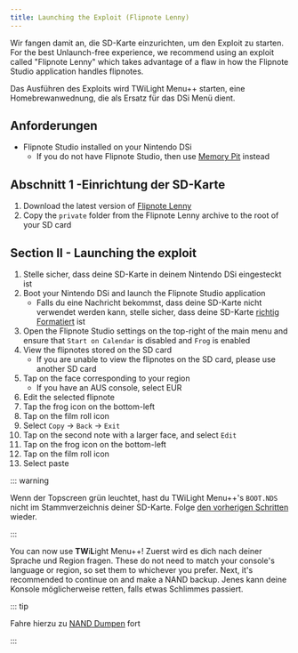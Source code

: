 ```yaml
---
title: Launching the Exploit (Flipnote Lenny)
---
```


Wir fangen damit an, die SD-Karte einzurichten, um den Exploit zu starten. For the best Unlaunch-free experience, we recommend using an exploit called "Flipnote Lenny" which takes advantage of a flaw in how the Flipnote Studio application handles flipnotes.

Das Ausführen des Exploits wird TWiLight Menu++ starten, eine Homebrewanwednung, die als Ersatz für das DSi Menü dient.


## Anforderungen

- Flipnote Studio installed on your Nintendo DSi
    - If you do not have Flipnote Studio, then use [Memory Pit](launching-the-exploit.html) instead


## Abschnitt 1 -Einrichtung der SD-Karte

1. Download the latest version of [Flipnote Lenny](https://davejmurphy.com/%CD%A1-%CD%9C%CA%96-%CD%A1/)
1. Copy the `private` folder from the Flipnote Lenny archive to the root of your SD card


## Section II - Launching the exploit

1. Stelle sicher, dass deine SD-Karte in deinem Nintendo DSi eingesteckt ist
1. Boot your Nintendo DSi and launch the Flipnote Studio application
    - Falls du eine Nachricht bekommst, dass deine SD-Karte nicht verwendet werden kann, stelle sicher, dass deine SD-Karte [richtig Formatiert](sd-card-setup.html) ist
1. Open the Flipnote Studio settings on the top-right of the main menu and ensure that `Start on Calendar` is disabled and `Frog` is enabled
1. View the flipnotes stored on the SD card
    - If you are unable to view the flipnotes on the SD card, please use another SD card
1. Tap on the face corresponding to your region
    - If you have an AUS console, select EUR
1. Edit the selected flipnote
1. Tap the frog icon on the bottom-left
1. Tap on the film roll icon
1. Select `Copy` -> `Back` -> `Exit`
1. Tap on the second note with a larger face, and select `Edit`
1. Tap on the frog icon on the bottom-left
1. Tap on the film roll icon
1. Select paste

::: warning

Wenn der Topscreen grün leuchtet, hast du TWiLight Menu++'s `BOOT.NDS` nicht im Stammverzeichnis deiner SD-Karte. Folge [den vorherigen Schritten](get-started.html#section-i-prep-work) wieder.

:::

You can now use **TW**i**L**ight Menu++! Zuerst wird es dich nach deiner Sprache und Region fragen. These do not need to match your console's language or region, so set them to whichever you prefer. Next, it's recommended to continue on and make a NAND backup. Jenes kann deine Konsole möglicherweise retten, falls etwas Schlimmes passiert.

::: tip

Fahre hierzu zu [NAND Dumpen](dumping-nand.html) fort

:::
